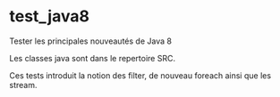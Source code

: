 # test_java8
Tester les principales nouveautés de Java 8 

Les classes java sont dans le repertoire SRC.

Ces tests introduit la notion des filter, de nouveau foreach ainsi que les stream.